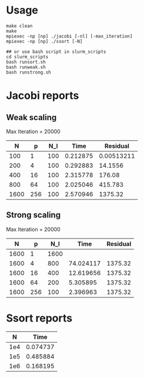 # Usage

```$xslt
make clean
make
mpiexec -np [np] ./jacobi [-nl] [-max_iteration]
mpiexec -np [np] ./ssort [-N]

## or use bash script in slurm_scripts
cd slurm_scripts
bash runsort.sh
bash runweak.sh
bash runstrong.sh
```

# Jacobi reports

## Weak scaling

Max Iteration = 20000

|  N   | p   | N_l |  Time  | Residual  |
| ---- | --- | --- |  ----- | --------- |
| 100  | 1  | 100  | 0.212875 | 0.00513211 |
| 200  | 4  | 100  | 0.292883 | 14.1556 |
| 400  | 16 | 100  | 2.315778 | 176.08 |
| 800  | 64 | 100  | 2.025046 | 415.783 |
| 1600 | 256 | 100 | 2.570946 | 1375.32 |

## Strong scaling

Max Iteration = 20000

|  N   | p   | N_l |  Time  | Residual  |
| ---- | --- | --- |  ----- | --------- |
| 1600  | 1  | 1600  |  |  |
| 1600  | 4  | 800  | 74.024117 | 1375.32 |
| 1600  | 16 | 400  | 12.619656 | 1375.32 |
| 1600  | 64 | 200  | 5.305895 | 1375.32 |
| 1600 | 256 | 100  | 2.396963  |  1375.32 |

# Ssort reports
|  N   | Time  | 
| ---- | ----------- |
| 1e4  | 0.074737    |
| 1e5  | 0.485884    |
| 1e6  | 0.168195    |
